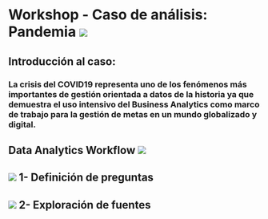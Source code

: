 # Workshop - Caso de análisis: Pandemia   <img src="https://img.icons8.com/dusk/48/000000/coronavirus.png"/>
##  Introducción al caso: 
### La crisis del COVID19 representa uno de los fenómenos más importantes de gestión orientada a datos de la historia ya que demuestra el uso intensivo del Business Analytics como marco de trabajo para la gestión de metas en un mundo globalizado y digital.

## Data Analytics Workflow <img src="https://img.icons8.com/clouds/68/000000/workflow.png"/>
## <img src="https://img.icons8.com/plumpy/15/000000/sphere.png"/> 1- Definición de preguntas


## <img src="https://img.icons8.com/plumpy/15/000000/sphere.png"/> 2- Exploración de fuentes


